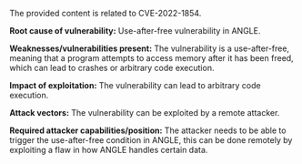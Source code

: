 The provided content is related to CVE-2022-1854.

**Root cause of vulnerability:**
Use-after-free vulnerability in ANGLE.

**Weaknesses/vulnerabilities present:**
The vulnerability is a use-after-free, meaning that a program attempts to access memory after it has been freed, which can lead to crashes or arbitrary code execution.

**Impact of exploitation:**
The vulnerability can lead to arbitrary code execution.

**Attack vectors:**
The vulnerability can be exploited by a remote attacker.

**Required attacker capabilities/position:**
The attacker needs to be able to trigger the use-after-free condition in ANGLE, this can be done remotely by exploiting a flaw in how ANGLE handles certain data.